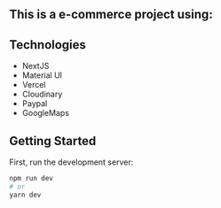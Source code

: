 ## This is a e-commerce project using: 

## Technologies
* NextJS
* Material UI
* Vercel
* Cloudinary
* Paypal
* GoogleMaps


## Getting Started

First, run the development server:

```bash
npm run dev
# or
yarn dev
```

